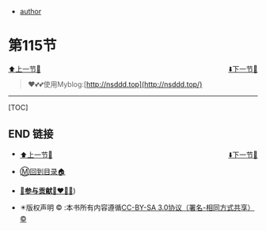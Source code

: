 + [author](elmetJS)

# 第115节

<div><a href = '114.md' style='float:left'>⬆️上一节🔗</a><a href = '116.md' style='float: right'>⬇️下一节🔗</a></div>
<br>

> ❤️💕💕使用Myblog:[http://nsddd.top](http://nsddd.top/)

---
[TOC]





## END 链接
<ul><li><div><a href = '114.md' style='float:left'>⬆️上一节🔗</a><a href = '116.md' style='float: right'>⬇️下一节🔗</a></div></li></ul>

+ [Ⓜ️回到目录🏠](../README.md)

+ [**🫵参与贡献💞❤️‍🔥💖**](https://nsddd.top/archives/contributors))

+ ✴️版权声明 &copy; :本书所有内容遵循[CC-BY-SA 3.0协议（署名-相同方式共享）&copy;](http://zh.wikipedia.org/wiki/Wikipedia:CC-by-sa-3.0协议文本) 

